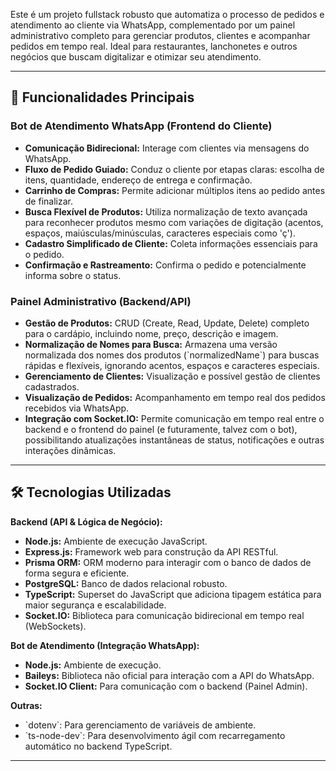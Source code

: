 
Este é um projeto fullstack robusto que automatiza o processo de pedidos e atendimento ao cliente via WhatsApp, complementado por um painel administrativo completo para gerenciar produtos, clientes e acompanhar pedidos em tempo real. Ideal para restaurantes, lanchonetes e outros negócios que buscam digitalizar e otimizar seu atendimento.

---

## 🚀 Funcionalidades Principais

### Bot de Atendimento WhatsApp (Frontend do Cliente)
* **Comunicação Bidirecional:** Interage com clientes via mensagens do WhatsApp.
* **Fluxo de Pedido Guiado:** Conduz o cliente por etapas claras: escolha de itens, quantidade, endereço de entrega e confirmação.
* **Carrinho de Compras:** Permite adicionar múltiplos itens ao pedido antes de finalizar.
* **Busca Flexível de Produtos:** Utiliza normalização de texto avançada para reconhecer produtos mesmo com variações de digitação (acentos, espaços, maiúsculas/minúsculas, caracteres especiais como 'ç').
* **Cadastro Simplificado de Cliente:** Coleta informações essenciais para o pedido.
* **Confirmação e Rastreamento:** Confirma o pedido e potencialmente informa sobre o status.

### Painel Administrativo (Backend/API)
* **Gestão de Produtos:** CRUD (Create, Read, Update, Delete) completo para o cardápio, incluindo nome, preço, descrição e imagem.
* **Normalização de Nomes para Busca:** Armazena uma versão normalizada dos nomes dos produtos (\`normalizedName\`) para buscas rápidas e flexíveis, ignorando acentos, espaços e caracteres especiais.
* **Gerenciamento de Clientes:** Visualização e possível gestão de clientes cadastrados.
* **Visualização de Pedidos:** Acompanhamento em tempo real dos pedidos recebidos via WhatsApp.
* **Integração com Socket.IO:** Permite comunicação em tempo real entre o backend e o frontend do painel (e futuramente, talvez com o bot), possibilitando atualizações instantâneas de status, notificações e outras interações dinâmicas.

---

## 🛠️ Tecnologias Utilizadas

**Backend (API & Lógica de Negócio):**
* **Node.js:** Ambiente de execução JavaScript.
* **Express.js:** Framework web para construção da API RESTful.
* **Prisma ORM:** ORM moderno para interagir com o banco de dados de forma segura e eficiente.
* **PostgreSQL:** Banco de dados relacional robusto.
* **TypeScript:** Superset do JavaScript que adiciona tipagem estática para maior segurança e escalabilidade.
* **Socket.IO:** Biblioteca para comunicação bidirecional em tempo real (WebSockets).

**Bot de Atendimento (Integração WhatsApp):**
* **Node.js:** Ambiente de execução.
* **Baileys:** Biblioteca não oficial para interação com a API do WhatsApp.
* **Socket.IO Client:** Para comunicação com o backend (Painel Admin).

**Outras:**
* \`dotenv\`: Para gerenciamento de variáveis de ambiente.
* \`ts-node-dev\`: Para desenvolvimento ágil com recarregamento automático no backend TypeScript.

---

